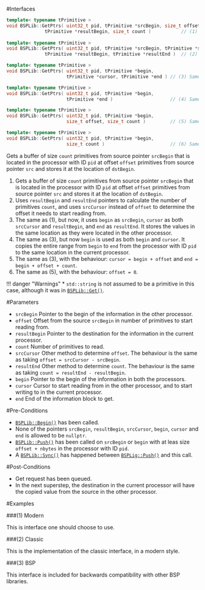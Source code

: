 #Interfaces

```cpp
template< typename tPrimitive >
void BSPLib::GetPtrs( uint32_t pid, tPrimitive *srcBegin, size_t offset,
              tPrimitive *resultBegin, size_t count )           // (1) Begin-Offset-Count
              
template< typename tPrimitive >
void BSPLib::GetPtrs( uint32_t pid, tPrimitive *srcBegin, tPrimitive *srcCursor, 
              tPrimitive *resultBegin, tPrimitive *resultEnd )  // (2) Begin-End-Cursor

template< typename tPrimitive >
void BSPLib::GetPtrs( uint32_t pid, tPrimitive *begin,
                      tPrimitive *cursor, tPrimitive *end ) // (3) Same Begin-End-Cursor

template< typename tPrimitive >
void BSPLib::GetPtrs( uint32_t pid, tPrimitive *begin, 
                      tPrimitive *end )                     // (4) Same Begin-End

template< typename tPrimitive >
void BSPLib::GetPtrs( uint32_t pid, tPrimitive *begin,
                      size_t offset, size_t count )         // (5) Same Begin-Offset-Count

template< typename tPrimitive >
void BSPLib::GetPtrs( uint32_t pid, tPrimitive *begin,
                      size_t count )                        // (6) Same Begin-Count
```

Gets a buffer of size `count` primitives from source pointer `srcBegin` that is located in the processor with ID `pid` at offset `offset` 
primitives from source pointer `src` and stores it at the location of `dstBegin`.

1. Gets a buffer of size `count` primitives from source pointer `srcBegin` that is located in the processor with ID `pid` at offset `offset` 
   primitives from source pointer `src` and stores it at the location of `dstBegin`.
2. Uses `resultBegin` and `resultEnd` pointers to calculate the number of primitives `count`, and uses `srcCursor` instead of `offset`
   to determine the offset it needs to start reading from.
3. The same as (1), but now, it uses `begin` as `srcBegin`, `cursor` as both `srcCursor` and `resultBegin`, and `end` as `resultEnd`.
   It stores the values in the same location as they were located in the other processor.
4. The same as (3), but now `begin` is used as both `begin` and `cursor`. It copies the entire range from `begin` to `end` from the
   processor with ID `pid` to the same location in the current processor.
5. The same as (3), with the behaviour: `cursor = begin + offset` and `end = begin + offset + count`.
6. The same as (5), with the behaviour: `offset = 0`.

!!! danger "Warnings"
     * `std::string` is not assumed to be a primitive in this case, although it was in [`BSPLib::Get()`](getPrimitive.md).


#Parameters

* `srcBegin` Pointer to the begin of the information in the other processor.
* `offset` Offset from the source `srcBegin` in number of primitives to start reading from.
* `resultBegin` Pointer to the destination for the information in the current processor.
* `count` Number of primitives to read.
* `srcCursor` Other method to determine `offset`. The behaviour is the same as taking `offset = srcCursor - srcBegin`.
* `resultEnd` Other method to determine `count`. The behaviour is the same as taking `count = resultEnd - resultBegin`.
* `begin` Pointer to the begin of the information in both the processors.
* `cursor` Cursor to start reading from in the other processor, and to start writing to in the current processor.
* `end` End of the information block to get.

#Pre-Conditions
* [`BSPLib::Begin()`](../logic/begin.md) has been called.
* None of the pointers `srcBegin`, `resultBegin`, `srcCursor`, `begin`, `cursor` and `end` is allowed to be `nullptr`. 
* [`BSPLib::Push()`](../regdereg/push.md) has been called on `srcBegin` or `begin` with at leas size `offset + nbytes` in the processor with ID `pid`.
* A [`BSPLib::Sync()`](../sync/sync.md) has happened between [`BSPLig::Push()`](../regdereg/push.md) and this call.

#Post-Conditions
* Get request has been queued.
* In the next superstep, the destination in the current processor will have the copied value from the source in the other processor.
     
#Examples

###(1) Modern

This is interface one should choose to use.

###(2) Classic

This is the implementation of the classic interface, in a modern style.

###(3) BSP

This interface is included for backwards compatibility with other BSP libraries.
